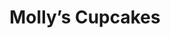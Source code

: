 ---
title: "Molly’s Cupcakes"
url: /chicago/mollys-cupcakes-east-illinois-street/
shop: Bäckerei
---